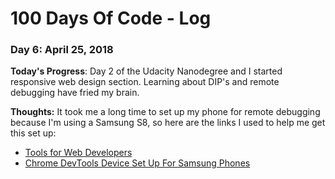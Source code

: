 # 100 Days Of Code - Log

### Day 6: April 25, 2018

**Today's Progress**: Day 2 of the Udacity Nanodegree and I started responsive web design section.  Learning about DIP's and remote debugging have fried my brain.

**Thoughts:** It took me a long time to set up my phone for remote debugging because I'm using a Samsung S8, so here are the links I used to help me get this set up:
<ul>
<li><a href="https://developers.google.com/web/tools/chrome-devtools/remote-debugging/" target="_blank">Tools for Web Developers</a></li>

<li><a href="https://stackoverflow.com/questions/21925992/chrome-devtools-devices-does-not-detect-device-when-plugged-in" target="_blank">Chrome DevTools Device Set Up For Samsung Phones</a></li>
</ul>
